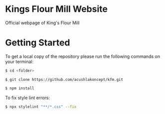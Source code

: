 # Kings Flour Mill Website

Official webpage of King's Flour Mill 

# Getting Started

To get a local copy of the repository please run the following commands on your terminal:

~~~bash
$ cd <folder>
~~~

~~~shell
$ git clone https://github.com/acushlakoncept/kfm.git
~~~

~~~javascript
$ npm install
~~~

To fix style lint errors:

~~~bash
$ npx stylelint "**/*.css" --fix
~~~



